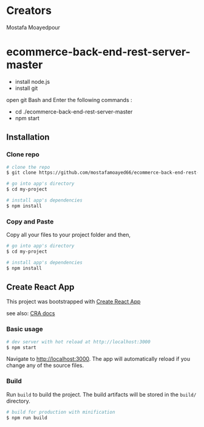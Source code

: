 # Creators
Mostafa Moayedpour

# ecommerce-back-end-rest-server-master

* install node.js
* install git

open git Bash and Enter the following commands :
* cd ./ecommerce-back-end-rest-server-master  
* npm start

## Installation

### Clone repo

``` bash
# clone the repo
$ git clone https://github.com/mostafamoayed66/ecommerce-back-end-rest-server-master.git

# go into app's directory
$ cd my-project

# install app's dependencies
$ npm install
```

### Copy and Paste

Copy all your files to your project folder and then,

``` bash
# go into app's directory
$ cd my-project

# install app's dependencies
$ npm install
```

## Create React App
This project was bootstrapped with [Create React App](https://github.com/facebook/create-react-app)

see also:
[CRA docs](https://create-react-app.dev/docs/getting-started)

### Basic usage

``` bash
# dev server with hot reload at http://localhost:3000
$ npm start
```

Navigate to [http://localhost:3000](http://localhost:3000). The app will automatically reload if you change any of the source files.

### Build

Run `build` to build the project. The build artifacts will be stored in the `build/` directory.

```bash
# build for production with minification
$ npm run build
```

